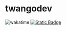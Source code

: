 # twangodev

![wakatime](https://wakatime.com/badge/user/9991414a-7288-4bc5-b8ae-d141c1e71ad1.svg)
[![Static Badge](https://img.shields.io/badge/GPG-twangodev-blue?logo=gnuprivacyguard)](https://github.com/twangodev.gpg)
